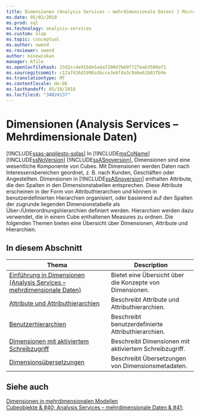 ```yaml
---
title: Dimensionen (Analysis Services – mehrdimensionale Daten) | Microsoft Docs
ms.date: 05/02/2018
ms.prod: sql
ms.technology: analysis-services
ms.custom: olap
ms.topic: conceptual
ms.author: owend
ms.reviewer: owend
author: minewiskan
manager: kfile
ms.openlocfilehash: 23d2cc4e916de5ada7200d7b69f727eab3500af1
ms.sourcegitcommit: c12a7416d1996a3bcce3ebf4a3c9abe61b02fb9e
ms.translationtype: MT
ms.contentlocale: de-DE
ms.lasthandoff: 05/10/2018
ms.locfileid: "34024137"
---
```

# <a name="dimensions-analysis-services---multidimensional-data"></a>Dimensionen (Analysis Services – Mehrdimensionale Daten)
[!INCLUDE[ssas-appliesto-sqlas](../../includes/ssas-appliesto-sqlas.md)]
  In [!INCLUDE[msCoName](../../includes/msconame-md.md)] [!INCLUDE[ssNoVersion](../../includes/ssnoversion-md.md)] [!INCLUDE[ssASnoversion](../../includes/ssasnoversion-md.md)], Dimensionen sind eine wesentliche Komponente von Cubes. Mit Dimensionen werden Daten nach Interessensbereichen geordnet, z. B. nach Kunden, Geschäften oder Angestellten. Dimensionen in [!INCLUDE[ssASnoversion](../../includes/ssasnoversion-md.md)] enthalten Attribute, die den Spalten in den Dimensionstabellen entsprechen. Diese Attribute erscheinen in der Form von Attributhierarchien und können in benutzerdefinierten Hierarchien organisiert, oder basierend auf den Spalten der zugrunde liegenden Dimensionstabelle als Über-/Unterordnungshierarchien definiert werden. Hierarchien werden dazu verwendet, die in einem Cube enthaltenen Measures zu ordnen. Die folgenden Themen bieten eine Übersicht über Dimensionen, Attribute und Hierarchien.  
  
## <a name="in-this-section"></a>In diesem Abschnitt  
  
|Thema|Description|  
|-----------|-----------------|  
|[Einführung in Dimensionen &#40;Analysis Services – mehrdimensionale Daten&#41;](../../analysis-services/multidimensional-models-olap-logical-dimension-objects/dimensions-introduction.md)|Bietet eine Übersicht über die Konzepte von Dimensionen.|  
|[Attribute und Attributhierarchien](../../analysis-services/multidimensional-models-olap-logical-dimension-objects/attributes-and-attribute-hierarchies.md)|Beschreibt Attribute und Attributhierarchien.|  
|[Benutzerhierarchien](../../analysis-services/multidimensional-models-olap-logical-dimension-objects/user-hierarchies.md)|Beschreibt benutzerdefinierte Attributhierarchien.|  
|[Dimensionen mit aktiviertem Schreibzugriff](../../analysis-services/multidimensional-models-olap-logical-dimension-objects/write-enabled-dimensions.md)|Beschreibt Dimensionen mit aktiviertem Schreibzugriff.|  
|[Dimensionsübersetzungen](../../analysis-services/multidimensional-models-olap-logical-dimension-objects/dimension-translations.md)|Beschreibt Übersetzungen von Dimensionsmetadaten.|  
  
## <a name="see-also"></a>Siehe auch  
 [Dimensionen in mehrdimensionalen Modellen](../../analysis-services/multidimensional-models/dimensions-in-multidimensional-models.md)   
 [Cubeobjekte & #40; Analysis Services – mehrdimensionale Daten & #41;](../../analysis-services/multidimensional-models-olap-logical-cube-objects/cube-objects-analysis-services-multidimensional-data.md)  
  
  

